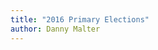 ```yaml
---
title: "2016 Primary Elections"
author: Danny Malter
---
```


<script type='text/javascript' src='http://tableau.corp.web/javascripts/api/viz_v1.js'></script><div class='tableauPlaceholder' style='width: 1004px; height: 3536px;'><object class='tableauViz' width='1450' height='3536' style='display:none;'><param name='host_url' value='http%3A%2F%2Ftableau.corp.web%2F' /> <param name='site_root' value='&#47;t&#47;Ed2Go' /><param name='name' value='2016PrimaryElection&#47;Dashboard' /><param name='tabs' value='no' /><param name='toolbar' value='yes' /><param name='showVizHome' value='n' /><param name='bootstrapWhenNotified' value='y' /><param name='filter' value='%3AopenAuthoringInTopWindow=true' /><param name='filter' value='%3AbrowserBackButtonUndo=true' /><param name='filter' value='%3AreloadOnCustomViewSave=true' /><param name='filter' value='%3AshowShareOptions=true' /></object></div>

<!-- 
<html lang="en-us">
  <head>
    <meta charset="UTF-8">
    <title>2016 Primary Elections</title>
    <meta name="viewport" content="width=device-width, initial-scale=1">
    <link rel="stylesheet" type="text/css" href="stylesheets/normalize.css" media="screen">
    <link href='https://fonts.googleapis.com/css?family=Open+Sans:400,700' rel='stylesheet' type='text/css'>
    <link rel="stylesheet" type="text/css" href="stylesheets/stylesheet.css" media="screen">
    <link rel="stylesheet" type="text/css" href="stylesheets/github-light.css" media="screen">
  </head>
  <body>
    <section class="page-header">
      <h1 class="project-name">2016 Primary Elections</h1>
      <h2 class="project-tagline">by Danny Malter <a href="https://ca.linkedin.com/in/danmalter" target="_blank"><img src="tableau/image/in.png" height="20" weight="20" style="padding-top:5px;"></a></h2>
    </section>

<iframe src="https://public.tableau.com/profile/dim302#!/vizhome/2016PrimaryElection/Dashboard" width="1250" height="1000"></iframe>

  
  </body>
</html>
-->
